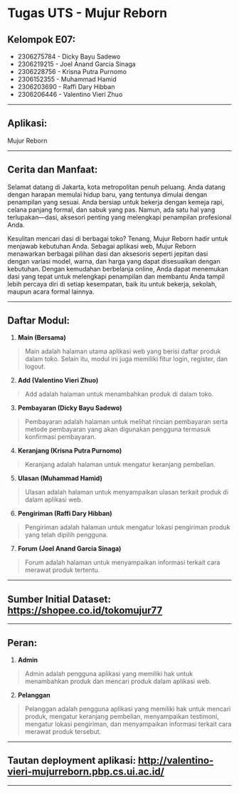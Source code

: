 # Tugas UTS - Mujur Reborn

## Kelompok E07:
- 2306275784 - Dicky Bayu Sadewo
- 2306219215 - Joel Anand Garcia Sinaga
- 2306228756 - Krisna Putra Purnomo
- 2306152355 - Muhammad Hamid
- 2306203690 - Raffi Dary Hibban
- 2306206446 - Valentino Vieri Zhuo
<hr>

## Aplikasi:
Mujur Reborn

<hr>

## Cerita dan Manfaat:
Selamat datang di Jakarta, kota metropolitan penuh peluang. Anda datang dengan harapan memulai hidup baru, yang tentunya dimulai dengan penampilan yang sesuai. Anda bersiap untuk bekerja dengan kemeja rapi, celana panjang formal, dan sabuk yang pas. Namun, ada satu hal yang terlupakan—dasi, aksesori penting yang melengkapi penampilan profesional Anda.

Kesulitan mencari dasi di berbagai toko? Tenang, Mujur Reborn hadir untuk menjawab kebutuhan Anda. Sebagai aplikasi web, Mujur Reborn menawarkan berbagai pilihan dasi dan aksesoris seperti jepitan dasi dengan variasi model, warna, dan harga yang dapat disesuaikan dengan kebutuhan. Dengan kemudahan berbelanja online, Anda dapat menemukan dasi yang tepat untuk melengkapi penampilan dan membantu Anda tampil lebih percaya diri di setiap kesempatan, baik itu untuk bekerja, sekolah, maupun acara formal lainnya.
<hr>

## Daftar Modul:
1. **Main (Bersama)**
> Main adalah halaman utama aplikasi web yang berisi daftar produk dalam toko. Selain itu, modul ini juga memiliki fitur login, register, dan logout.
2. **Add (Valentino Vieri Zhuo)**
> Add adalah halaman untuk menambahkan produk di dalam toko.
3. **Pembayaran (Dicky Bayu Sadewo)**
> Pembayaran adalah halaman untuk melihat rincian pembayaran serta metode pembayaran yang akan digunakan pengguna termasuk konfirmasi pembayaran.
4. **Keranjang (Krisna Putra Purnomo)**
> Keranjang adalah halaman untuk mengatur keranjang pembelian.
5. **Ulasan (Muhammad Hamid)**
> Ulasan adalah halaman untuk menyampaikan ulasan terkait produk di dalam aplikasi web.
6. **Pengiriman (Raffi Dary Hibban)**
> Pengiriman adalah halaman untuk mengatur lokasi pengiriman produk yang telah dipilih pengguna.
7. **Forum (Joel Anand Garcia Sinaga)**
> Forum adalah halaman untuk menyampaikan informasi terkait cara merawat produk tertentu.

<hr>

## Sumber Initial Dataset: https://shopee.co.id/tokomujur77

<hr>

## Peran:
1. **Admin**
> Admin adalah pengguna aplikasi yang memiliki hak untuk menambahkan produk dan mencari produk dalam aplikasi web.
2. **Pelanggan**
> Pelanggan adalah pengguna aplikasi yang memiliki hak untuk mencari produk, mengatur keranjang pembelian, menyampaikan testimoni, mengatur lokasi pengiriman, dan menyampaikan informasi terkait cara merawat produk tersebut.

<hr>

## Tautan deployment aplikasi: http://valentino-vieri-mujurreborn.pbp.cs.ui.ac.id/

<hr>